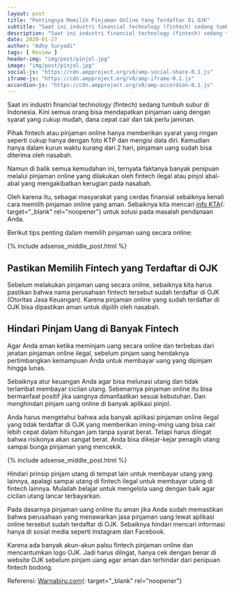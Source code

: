 ```yaml
---
layout: post
title: "Pentingnya Memilih Pinjaman Online Yang Terdaftar Di OJK"
subtitle: "Saat ini industri financial technology (fintech) sedang tumbuh subur di Indonesia."
description: "Saat ini industri financial technology (fintech) sedang tumbuh subur di Indonesia. Kini semua orang bisa mendapatkan pinjaman uang dengan syarat yang cukup mudah, dana cepat cair dan tak perlu jaminan."
date: 2020-01-27
author: "Adhy Suryadi"
tags: [ Review ]
header-img: "img/post/pinjol.jpg"
image: "img/post/pinjol.jpg"
social-js: "https://cdn.ampproject.org/v0/amp-social-share-0.1.js"
iframe-js: "https://cdn.ampproject.org/v0/amp-iframe-0.1.js"
accordion-js: "https://cdn.ampproject.org/v0/amp-accordion-0.1.js"
---
```


Saat ini industri financial technology (fintech) sedang tumbuh subur di Indonesia. Kini semua orang bisa mendapatkan pinjaman uang dengan syarat yang cukup mudah, dana cepat cair dan tak perlu jaminan.

Pihak fintech atau pinjaman online hanya memberikan syarat yang ringan seperti cukup hanya dengan foto KTP dan mengisi data diri. Kemudian hanya dalam kurun waktu kurang dari 2 hari, pinjaman uang sudah bisa diterima oleh nasabah.

Namun di balik semua kemudahan ini, ternyata faktanya banyak penipuan melalui pinjaman online yang dilakukan oleh fintech ilegal atau pinjol abal-abal yang mengakibatkan kerugian pada nasabah.

Oleh karena itu, sebagai masyarakat yang cerdas finansial sebaiknya kenali cara memilih pinjaman online yang aman. Sebaiknya kita mencari [info KTA](https://www.warnabiru.com/finansial/penyedia-anggaran/kta/ "info KTA"){: target="_blank" rel="noopener"} untuk solusi pada masalah pendanaan Anda.

Berikut tips penting dalam memilih pinjaman uang secara online: 

{% include adsense_middle_post.html %}

## Pastikan Memilih Fintech yang Terdaftar di OJK

Sebelum melakukan pinjaman uang secara online, sebaiknya kita harus pastikan bahwa nama perusahaan fintech tersebut sudah terdaftar di OJK (Otoritas Jasa Keuangan). Karena pinjaman online yang sudah terdaftar di OJK bisa dipastikan aman untuk dipilih oleh nasabah.

## Hindari Pinjam Uang di Banyak Fintech

Agar Anda aman ketika meminjam uang secara online dan terbebas dari jeratan pinjaman online ilegal, sebelum pinjam uang hendaknya pertimbangkan kemampuan Anda untuk membayar uang yang dipinjam hingga lunas.

Sebaiknya atur keuangan Anda agar bisa melunasi utang dan tidak terlambat membayar cicilan utang. Sebenarnya pinjaman online itu bisa bermanfaat positif jika uangnya dimanfaatkan sesuai kebutuhan. Dan menghindari pinjam uang online di banyak aplikasi pinjol.

Anda harus mengetahui bahwa ada banyak aplikasi pinjaman online ilegal yang tidak terdaftar di OJK yang memberikan iming-iming uang bisa cair lebih cepat dalam hitungan jam tanpa syarat berat. Tetapi harus diingat bahwa risikonya akan sangat berat. Anda bisa dikejar-kejar penagih utang sampai bunga pinjaman yang mencekik.

{% include adsense_middle_post.html %}

Hindari prinsip pinjam utang di tempat lain untuk membayar utang yang lainnya, apalagi sampai utang di fintech ilegal untuk membayar utang di fintech lainnya. Mulailah belajar untuk mengelola uang dengan baik agar cicilan utang lancar terbayarkan.

Pada dasarnya pinjaman uang online itu aman jika Anda sudah memastikan bahwa perusahaan yang menawarkan jasa pinjaman uang lewat aplikasi online tersebut sudah terdaftar di OJK. Sebaiknya hindari mencari informasi hanya di sosial media seperti Instagram dan Facebook.

Karena ada banyak akun-akun palsu fintech pinjaman online dan mencantumkan logo OJK. Jadi harus diIngat, hanya cek dengan benar di website OJK sebelum pinjam uang agar aman dan terhindar dari penipuan fintech bodong.

Referensi: [Warnabiru.com](https://www.warnabiru.com/ "Warnabiru.com"){: target="_blank" rel="noopener"}
